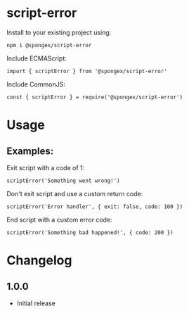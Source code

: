 # script-error

Install to your existing project using:
```
npm i @spongex/script-error
```

Include ECMAScript:
```
import { scriptError } from '@spongex/script-error'
```

Include CommonJS:
```
const { scriptError } = require('@spongex/script-error')
```

# Usage

## Examples:

Exit script with a code of 1:
```
scriptError('Something went wrong!')
```

Don't exit script and use a custom return code:
```
scriptError('Error handler', { exit: false, code: 100 })
```

End script with a custom error code:
```
scriptError('Something bad happened!', { code: 200 })
```

# Changelog

## 1.0.0
- Initial release
